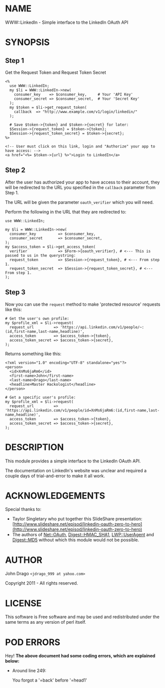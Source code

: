 # NAME

WWW::LinkedIn - Simple interface to the LinkedIn OAuth API

# SYNOPSIS

## Step 1

Get the Request Token and Request Token Secret

    <%
      use WWW::LinkedIn;
      my $li = WWW::LinkedIn->new(
        consumer_key    => $consumer_key,     # Your 'API Key'
        consumer_secret => $consumer_secret,  # Your 'Secret Key'
      );
      my $token = $li->get_request_token(
        callback  => "http://www.example.com/v1/login/linkedin/"
      );
      
      # Save $token->{token} and $token->{secret} for later:
      $Session->{request_token} = $token->{token};
      $Session->{request_token_secret} = $token->{secret};
    %>
    
    <!-- User must click on this link, login and "Authorize" your app to have access: -->
    <a href="<%= $token->{url} %>">Login to LinkedIn</a>

## Step 2

After the user has authorized your app to have access to their account, they will be
redirected to the URL you specified in the `callback` parameter from Step 1.

The URL will be given the parameter `oauth_verifier` which you will need.

Perform the following in the URL that they are redirected to:

    use WWW::LinkedIn;
    
    my $li = WWW::LinkedIn->new(
      consumer_key          => $consumer_key,
      consumer_secret       => $consumer_secret,
    );
    my $access_token = $li->get_access_token(
      verifier              => $Form->{oauth_verifier}, # <--- This is passed to us in the querystring:
      request_token         => $Session->{request_token}, # <--- From step 1.
      request_token_secret  => $Session->{request_token_secret}, # <--- From step 1.
    );

## Step 3

Now you can use the `request` method to make 'protected resource' requests like this:

    # Get the user's own profile:
    my $profile_xml = $li->request(
      request_url         => 'https://api.linkedin.com/v1/people/~:(id,first-name,last-name,headline)',
      access_token        => $access_token->{token},
      access_token_secret => $access_token->{secret},
    );

Returns something like this:

    <?xml version="1.0" encoding="UTF-8" standalone="yes"?>
    <person>
      <id>XnMs6jaRm6</id>
      <first-name>John</first-name>
      <last-name>Drago</last-name>
      <headline>Master Hackologist</headline>
    </person>

    # Get a specific user's profile:
    my $profile_xml = $li->request(
      request_url         => 'https://api.linkedin.com/v1/people/id=XnMs6jaRm6:(id,first-name,last-name,headline)',
      access_token        => $access_token->{token},
      access_token_secret => $access_token->{secret},
    );

# DESCRIPTION

This module provides a simple interface to the LinkedIn OAuth API.

The documentation on LinkedIn's website was unclear and required a couple days
of trial-and-error to make it all work.

# ACKNOWLEDGEMENTS

Special thanks to:

- Taylor Singletary who put together this SlideShare presentation:
[http://www.slideshare.net/episod/linkedin-oauth-zero-to-hero](http://www.slideshare.net/episod/linkedin-oauth-zero-to-hero)
- The authors of [Net::OAuth](https://metacpan.org/pod/Net::OAuth), [Digest::HMAC\_SHA1](https://metacpan.org/pod/Digest::HMAC_SHA1), [LWP::UserAgent](https://metacpan.org/pod/LWP::UserAgent) and [Digest::MD5](https://metacpan.org/pod/Digest::MD5) without which this module would not be possible.

# AUTHOR

John Drago `<jdrago_999 at yahoo.com>`

Copyright 2011 - All rights reserved.

# LICENSE

This software is Free software and may be used and redistributed under the same
terms as any version of perl itself.

# POD ERRORS

Hey! __The above document had some coding errors, which are explained below:__

- Around line 249:

    You forgot a '=back' before '=head1'
